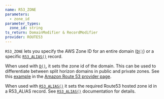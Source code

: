 ```yaml
---
name: R53_ZONE
parameters:
  - zone_id
parameter_types:
  zone_id: string
ts_return: DomainModifier & RecordModifier
provider: ROUTE53
---
```


`R53_ZONE` lets you specify the AWS Zone ID for an entire domain ([`D()`](../top-level-functions/D.md)) or a specific [`R53_ALIAS()`](../domain-modifiers/R53_ALIAS.md) record.

When used with [`D()`](../top-level-functions/D.md), it sets the zone id of the domain. This can be used to differentiate between split horizon domains in public and private zones. See this [example](../../provider/route53.md#split-horizon) in the [Amazon Route 53 provider page](../../provider/route53.md).

When used with [`R53_ALIAS()`](../domain-modifiers/R53_ALIAS.md) it sets the required Route53 hosted zone id in a R53_ALIAS record. See [`R53_ALIAS()`](../domain-modifiers/R53_ALIAS.md) documentation for details.

